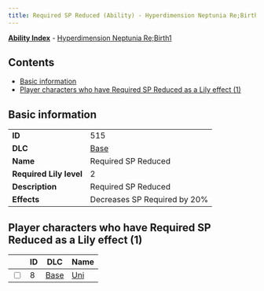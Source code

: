 ```yaml
---
title: Required SP Reduced (Ability) - Hyperdimension Neptunia Re;Birth1
---
```


[**Ability Index**](/neptunia/rb1/ability/index.html) - [Hyperdimension Neptunia Re;Birth1](/neptunia/rb1)

## Contents

- [Basic information](#basic-information)
- [Player characters who have Required SP Reduced as a Lily effect (1)](#player-characters-who-have-required-sp-reduced-as-a-lily-effect-1)

## Basic information

|   |   |
| -- | -- |
| **ID** | 515
**DLC** | [Base](/neptunia/rb1/dlc/1-base.html)
**Name** | Required SP Reduced
**Required Lily level** | 2
**Description** | Required SP Reduced
**Effects** | Decreases SP Required by 20% |


## Player characters who have Required SP Reduced as a Lily effect (1)

|    | ID | DLC | Name |
| -- | -- | --- | ---- |
| <input type="checkbox" id="rb1-player-1-8" class="trackbox" /> | 8 | [Base](/neptunia/rb1/dlc/1-base.html) | [Uni](/neptunia/rb1/player/1-8-uni.html) |
